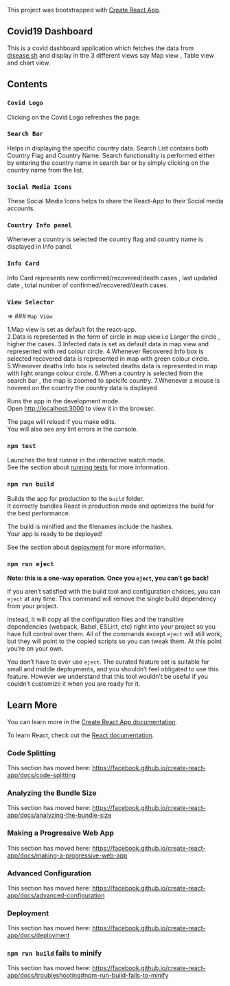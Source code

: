 This project was bootstrapped with [Create React App](https://github.com/facebook/create-react-app).

## Covid19 Dashboard
This is a covid dashboard application which fetches the data from [disease.sh](https://disease.sh/docs/) and display in the 3 different views say Map view , Table view and chart view.

## Contents

### `Covid Logo`

Clicking on the Covid Logo refreshes the page.

### `Search Bar`

Helps in displaying the specific country data.
Search List contains both Country Flag and Country Name.
Search functionality is performed either by entering the country name in search bar or by simply clicking on the country name from the list.

### `Social Media Icons`

These Social Media Icons helps to share the React-App to their Social media accounts.

### `Country Info panel`

Whenever a country is selected the country flag and country name is displayed in Info panel.

### `Info Card`
Info Card represents new confirmed/recovered/death cases , last updated date , total number of confirmed/recovered/death cases.

### `View Selector`

=> ### `Map View`

1.Map view is set as default fot the react-app.<br />
2.Data is represented in the form of circle in map view.i.e Larger the circle , higher the cases.
3.Infected data is set as default data in map view and represented with red colour circle.
4.Whenever Recovered Info box is selected recovered data is represented in map with green colour circle.
5.Whenever deaths Info box is selected deaths data is represented in map with light orange colour circle.
6.When a country is selected from the search bar , the map is zoomed to speicifc country.
7.Whenever a mouse is hovered on the country the country data is displayed


Runs the app in the development mode.<br />
Open [http://localhost:3000](http://localhost:3000) to view it in the browser.

The page will reload if you make edits.<br />
You will also see any lint errors in the console.

### `npm test`

Launches the test runner in the interactive watch mode.<br />
See the section about [running tests](https://facebook.github.io/create-react-app/docs/running-tests) for more information.

### `npm run build`

Builds the app for production to the `build` folder.<br />
It correctly bundles React in production mode and optimizes the build for the best performance.

The build is minified and the filenames include the hashes.<br />
Your app is ready to be deployed!

See the section about [deployment](https://facebook.github.io/create-react-app/docs/deployment) for more information.

### `npm run eject`

**Note: this is a one-way operation. Once you `eject`, you can’t go back!**

If you aren’t satisfied with the build tool and configuration choices, you can `eject` at any time. This command will remove the single build dependency from your project.

Instead, it will copy all the configuration files and the transitive dependencies (webpack, Babel, ESLint, etc) right into your project so you have full control over them. All of the commands except `eject` will still work, but they will point to the copied scripts so you can tweak them. At this point you’re on your own.

You don’t have to ever use `eject`. The curated feature set is suitable for small and middle deployments, and you shouldn’t feel obligated to use this feature. However we understand that this tool wouldn’t be useful if you couldn’t customize it when you are ready for it.

## Learn More

You can learn more in the [Create React App documentation](https://facebook.github.io/create-react-app/docs/getting-started).

To learn React, check out the [React documentation](https://reactjs.org/).

### Code Splitting

This section has moved here: https://facebook.github.io/create-react-app/docs/code-splitting

### Analyzing the Bundle Size

This section has moved here: https://facebook.github.io/create-react-app/docs/analyzing-the-bundle-size

### Making a Progressive Web App

This section has moved here: https://facebook.github.io/create-react-app/docs/making-a-progressive-web-app

### Advanced Configuration

This section has moved here: https://facebook.github.io/create-react-app/docs/advanced-configuration

### Deployment

This section has moved here: https://facebook.github.io/create-react-app/docs/deployment

### `npm run build` fails to minify

This section has moved here: https://facebook.github.io/create-react-app/docs/troubleshooting#npm-run-build-fails-to-minify
